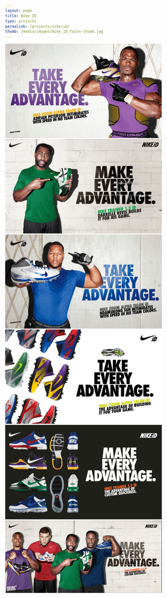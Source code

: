 ```yaml
---
layout: page
title: Nike ID
type: projects
permalink: /projects/nike/id/
thumb: /media/images/Nike_iD_Talon-thumb.jpg
---
```


![](/media/images/Nike_iD_Talon_adrian.jpg)
![](/media/images/Nike_iD_Talon_revis.jpg)
![](/media/images/Nike_iD_Talon_suh.jpg)
![](/media/images/Nike_iD_Talon.jpg)
![](/media/images/Nike_iD_trainer_multi.jpg)
![](/media/images/Nike_iD_trainer_multiathlete.jpg)
